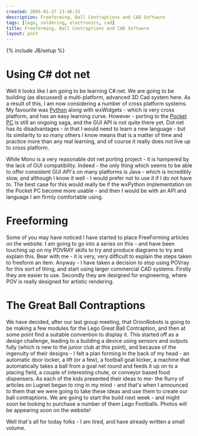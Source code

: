 ```yaml
---
created: 2005-01-27 13:46:31
description: Freeforming, Ball Contraptions and CAD Software
tags: [lego, soldering, electronics, cad]
title: Freeforming, Ball Contraptions and CAD Software
layout: post
---
```

{% include JB/setup %}

# Using C# dot net

Well it looks like I am going to be learning C#.net.  We are going to be building (as discussed) a multi-platform, advanced 3D Cad system here. As a result of this, I am now considering a number of cross platform systems. My favourite was [Python](/wiki/python) along with wxWidgets - which is very cross platform, and has an easy learning curve. However - porting to the
[Pocket PC](/wiki/pocket_pc) is still an ongoing saga, and the GUI API is not quite there yet. Dot net has its disadvantages - in that I would need to learn a new language - but its similarity to so many others I know means that is a matter of time and practice more than any real learning, and of course it really does not live up to cross platform. 

While Mono is a very reasonable dot net porting project - it is hampered by the lack of GUI compatibility. Indeed - the only thing which seems to be able to offer consistent GUI API's on many platforms is Java - which is incredibly slow, and although I know it well - I would prefer not to use it if I do not have to. The best case for this would really be if the wxPython implementation on the Pocket PC become more usable - and then I would be with an API and language I am firmly comfortable using.

# Freeforming

Some of you may have noticed I have started to place FreeForming articles on the website. I am going to go into a series on this - and have been touching up on my POVRAY skills to try and produce diagrams to try and explain this. Bear with me - it is very, very difficult to explain the steps taken to freeform an item. Anyway - I have taken a decision to stop using POVray for this sort of thing, and start using larger commercial CAD systems. Firstly they are easier to use. Secondly they are designed for engineering, where POV is really designed for artistic rendering.

# The Great Ball Contraptions

We have decided, after our last group meeting, that OrionRobots is going to be making a few modules for the Lego Great Ball Contraption, and then at some point find a suitable convention to display it. This started off as a design challenge, leading to a building a device using sensors and outputs fully (which is new to the junior club at this point), and because of the ingenuity of their designs - I felt a plan forming in the back of my head - an automatic door locker, a lift (or a few), a football goal kicker, a machine that automatically takes a ball from a goal net round and feeds it up on to a placing field, a couple of interesting chute, or conveyor based food dispensers. As each of the kids presented their ideas to me- the flurry of articles on Lugnet began to ring in my mind - and that's when I announced to them that we were going to take these ideas and use them to create our ball contraptions. We are going to start the build next week - and might soon be looking to purchase a number of them Lego Footballs. Photos will be appearing soon on the website!

Well that's all for today folks - I am tired, and have already written a small volume.
